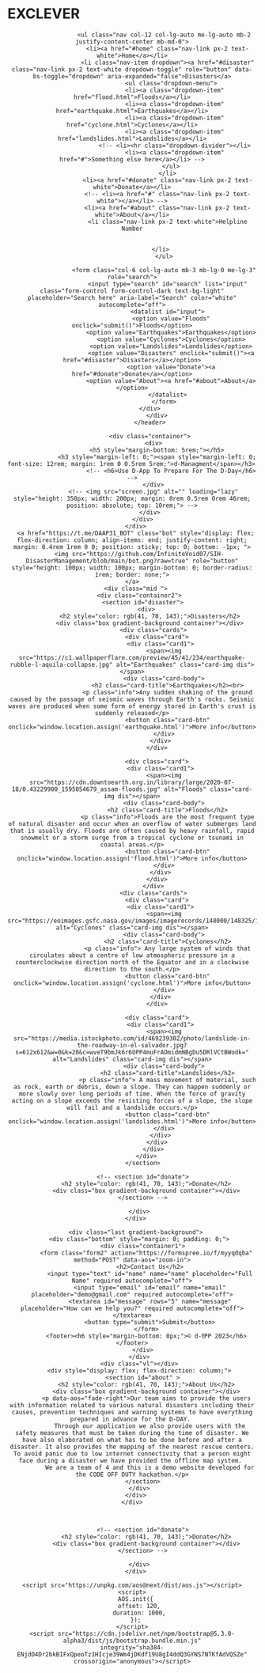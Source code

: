 # EXCLEVER
<!DOCTYPE html>
<html lang="en">
<head>
    <meta charset="UTF-8">
    <meta name="viewport" content="width=device-width, initial-scale=1.0">
    <title>Homepage</title>
    <link rel="stylesheet" href="https://unpkg.com/aos@next/dist/aos.css" />
    <link rel="stylesheet" href="disadter_managment1.css">
    <link rel="preconnect" href="https://fonts.googleapis.com">
    <link rel="preconnect" href="https://fonts.gstatic.com" crossorigin>
    <link href="https://fonts.googleapis.com/css2?family=Anek+Devanagari&display=swap" rel="stylesheet">
    <link href="https://cdn.jsdelivr.net/npm/bootstrap@5.3.0-alpha2/dist/css/bootstrap.min.css" rel="stylesheet"integrity="sha384-aFq/bzH65dt+w6FI2ooMVUpc+21e0SRygnTpmBvdBgSdnuTN7QbdgL+OapgHtvPp" crossorigin="anonymous">
</head>
<body>
    <div id="eng">
      <div class="top">
          <div class="gradient-background" style="height: 500px;">
              <header class="p-3 " id="home">
                  <div class="container1">
                    <div class="d-flex flex-wrap align-items-center justify-content-center justify-content-lg-start">
                      <!-- <a href="/" class="d-flex align-items-center mb-2 mb-lg-0 text-white text-decoration-none">
                        <svg class="bi me-2" width="40" height="32" role="img" aria-label="Bootstrap"><use xlink:href="#bootstrap"/></svg>
                        <svg class="bi me-2" width="40" height="32" role="img" aria-label="Bootstrap"><use xlink:href="#bootstrap"/></svg>
                      </a> -->
              
                      <ul class="nav col-12 col-lg-auto me-lg-auto mb-2 justify-content-center mb-md-0">
                        <li><a href="#home" class="nav-link px-2 text-white">Home</a></li>
                        <li class="nav-item dropdown"><a href="#disaster" class="nav-link px-2 text-white dropdown-toggle" role="button" data-bs-toggle="dropdown" aria-expanded="false">Disasters</a>
                          <ul class="dropdown-menu">
                            <li><a class="dropdown-item" href="flood.html">Floods</a></li>
                            <li><a class="dropdown-item" href="earthquake.html">Earthquakes</a></li>
                            <li><a class="dropdown-item" href="cyclone.html">Cyclones</a></li>
                            <li><a class="dropdown-item" href="landslides.html">Landslides</a></li>
                            <!-- <li><hr class="dropdown-divider"></li>
                            <li><a class="dropdown-item" href="#">Something else here</a></li> -->
                          </ul>
                        </li>
                        <li><a href="#donate" class="nav-link px-2 text-white">Donate</a></li>
                        <!-- <li><a href="#" class="nav-link px-2 text-white"></a></li> -->
                        <li><a href="#about" class="nav-link px-2 text-white">About</a></li>
                        <li class="nav-link px-2 text-white">Helpline Number
                            
                            
                        </li>    
                      </ul>
              
                      <form class="col-6 col-lg-auto mb-3 mb-lg-0 me-lg-3" role="search">
                        <input type="search" id="search" list="input" class="form-control form-control-dark text-bg-light" placeholder="Search here" aria-label="Search" color="white" autocomplete="off">
                        <datalist id="input">
                          <option value="Floods" onclick="submit()">Floods</option>
                          <option value="Earthquakes">Earthquakes</option>
                          <option value="Cyclones">Cyclones</option>
                          <option value="Landslides">Landslides</option>
                          <option value="Disasters" onclick="submit()"><a href="#disaster">Disasters</a></option>
                          <option value="Donate"><a href="#donate">Donate</a></option>
                          <option value="About"><a href="#about">About</a></option>
                        </datalist>
                      </form>
                    </div>      
                  </div>
              </header>

              <div class="container">
                <div>
                  <h5 style="margin-bottom: 5rem;"></h5>
                  <h3 style="margin-left: 0;"><span style="margin-left: 0; font-size: 12rem; margin: 1rem 0 0.5rem 5rem;">d-Managment</span></h3> 
                          <!-- <h6>Use D-App To Prepare For The D-Day</h6> -->
                </div>
                <!-- <img src="screen.jpg" alt="" loading="lazy" style="height: 350px; width: 200px; margin: 0rem 0.5rem 0rem 46rem; position: absolute; top: 10rem;"> -->
              </div>
          </div>
      </div>
      <a href="https://t.me/DAAP31_BOT" class="bot" style="display: flex; flex-direction: column; align-items: end; justify-content: right; margin: 0.4rem 1rem 0 0; position: sticky; top: 0; bottom: -1px; ">
        <img src="https://github.com/InfiniteVoid07/SIH-DisasterManagement/blob/main/bot.png?raw=true" role="button" style="height: 100px; width: 100px; margin-bottom: 0; border-radius: 1rem; border: none;">
      </a>  
      <div class="mid ">
        <div class="container2">
          <section id="disaster">
            <div>
              <h2 style="color: rgb(41, 70, 143);">Disasters</h2>
              <div class="box gradient-background container"></div>
                <div class="cards">
                  <div class="card">
                    <div class="card1">
                      <span><img src="https://c1.wallpaperflare.com/preview/45/41/234/earthquake-rubble-l-aquila-collapse.jpg" alt="Earthquakes" class="card-img dis"></span>
                      <div class="card-body">
                        <h2 class="card-title">Earthquakes</h2><br>
                        <p class="info">Any sudden shaking of the ground caused by the passage of seismic waves through Earth's rocks. Seismic waves are produced when some form of energy stored in Earth's crust is suddenly released</p>
                        <button class="card-btn" onclick="window.location.assign('earthquake.html')">More info</button>
                      </div>
                    </div>
                  </div>

                  <div class="card">
                    <div class="card1">
                      <span><img src="https://cdn.downtoearth.org.in/library/large/2020-07-18/0.43229900_1595054679_assam-floods.jpg" alt="Floods" class="card-img dis"></span>
                      <div class="card-body">
                        <h2 class="card-title">Floods</h2>
                        <p class="info">Floods are the most frequent type of natural disaster and occur when an overflow of water submerges land that is usually dry. Floods are often caused by heavy rainfall, rapid snowmelt or a storm surge from a tropical cyclone or tsunami in coastal areas.</p>
                        <button class="card-btn" onclick="window.location.assign('flood.html')">More info</button>
                      </div>
                    </div>
                  </div>
                </div>
                <div class="cards">
                  <div class="card">
                    <div class="card1">
                      <span><img src="https://eoimages.gsfc.nasa.gov/images/imagerecords/148000/148325/indiacyclone_vir_2021137_th.jpg" alt="Cyclones" class="card-img dis"></span>
                      <div class="card-body">
                        <h2 class="card-title">Cyclones</h2>
                        <p class="info"> Any large system of winds that circulates about a centre of low atmospheric pressure in a counterclockwise direction north of the Equator and in a clockwise direction to the south.</p>
                        <button class="card-btn" onclick="window.location.assign('cyclone.html')">More info</button>
                      </div>
                    </div>
                  </div>

                  <div class="card">
                    <div class="card1">
                      <span><img src="https://media.istockphoto.com/id/469239302/photo/landslide-in-the-roadway-in-el-salvador.jpg?s=612x612&w=0&k=20&c=wveT9bmJk6r6OPP4muFrAOmidmNBgDu5DRlVCtBWodk=" alt="Landslides" class="card-img dis"></span>
                      <div class="card-body">
                        <h2 class="card-title">Landslides</h2>
                        <p class="info"> A mass movement of material, such as rock, earth or debris, down a slope. They can happen suddenly or more slowly over long periods of time. When the force of gravity acting on a slope exceeds the resisting forces of a slope, the slope will fail and a landslide occurs.</p>
                        <button class="card-btn" onclick="window.location.assign('landslides.html')">More info</button>
                      </div>
                    </div>
                  </div>
                </div>
            </div>
          </section>

          <!-- <section id="donate">
            <h2 style="color: rgb(41, 70, 143);">Donate</h2>
            <div class="box gradient-background container"></div>
          </section> -->
          
        </div>
      </div>
      
      <div class="last gradient-background">
        <div class="bottom" style="margin: 0; padding: 0;">
          <div class="container1">
            <form class="form2" action="https://formspree.io/f/myyqdqba" method="POST" data-aos="zoom-in">
              <h2>Contact Us</h2>
              <input type="text" id="name" name="name" placeholder="Full Name" required autocomplete="off">
              <input type="email" id="email" name="email" placeholder="demo@gmail.com" required autocomplete="off">
              <textarea id="message" rows="5" name="message" placeholder="How can we help you?" required autocomplete="off"></textarea>
              <button type="submit">Submit</button>
            </form>
            <footer><h6 style="margin-bottom: 0px;">© d-ऐPP 2023</h6></footer>
          </div>
        </div>
        <div class="vl"></div>
        <div style="display: flex; flex-direction: column;">
          <section id="about" >
            <h2 style="color: rgb(41, 70, 143);">About Us</h2>
            <div class="box gradient-background container"></div>
            <p data-aos="fade-right">Our team aims to provide the users with information related to various natural disasters including their causes, prevention techniques and warning systems to have everything prepared in advance for the D-DAY. 
              Through our application we also provide users with the safety measures that must be taken during the time of disaster. We have also elaborated on what has to be done before and after a disaster. It also provides the mapping of the nearest rescue centers. To avoid panic due to low internet connectivity that a person might face during a disaster we have provided the offline map system. 
              We are a team of 4 and this is a demo website developed for the CODE OFF DUTY hackathon.</p>
          </section>
        </div>
      </div>
    </div>

   

          <!-- <section id="donate">
            <h2 style="color: rgb(41, 70, 143);">Donate</h2>
            <div class="box gradient-background container"></div>
          </section> -->
          
        </div>
      </div>
      
    <script src="https://unpkg.com/aos@next/dist/aos.js"></script>
    <script>
      AOS.init({
        offset: 120,
        duration: 1000,
      });
    </script>
    <script src="https://cdn.jsdelivr.net/npm/bootstrap@5.3.0-alpha3/dist/js/bootstrap.bundle.min.js"
    integrity="sha384-ENjdO4Dr2bkBIFxQpeoTz1HIcje39Wm4jDKdf19U8gI4ddQ3GYNS7NTKfAdVQSZe"
    crossorigin="anonymous"></script>
</body>
</html>

